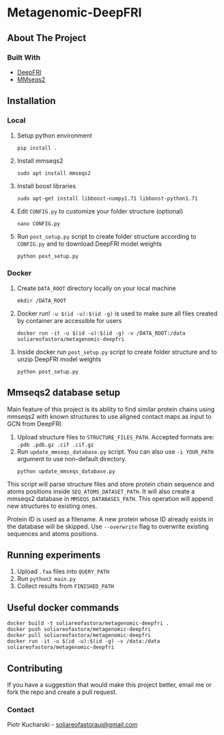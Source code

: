 # Metagenomic-DeepFRI

## About The Project

### Built With

* [DeepFRI](https://github.com/flatironinstitute/DeepFRI)
* [MMseqs2](https://github.com/soedinglab/MMseqs2)

## Installation
### Local
1. Setup python environment
    ```
    pip install .  
    ```
2. Install mmseqs2
    ```
    sudo apt install mmseqs2
   ```
3. Install boost libraries
    ```
    sudo apt-get install libboost-numpy1.71 libboost-python1.71
   ```
4. Edit `CONFIG.py` to customize your folder structure (optional)
   ```
   nano CONFIG.py
   ```
5. Run `post_setup.py` script to create folder structure according to `CONFIG.py` and to download DeepFRI model weights
   ```
   python post_setup.py
   ```
### Docker
1. Create `DATA_ROOT` directory locally on your local machine
   ```
   mkdir /DATA_ROOT
   ```
2. Docker run! `-u $(id -u):$(id -g)` is used to make sure all files created by container are accessible for users
   ```
   docker run -it -u $(id -u):$(id -g) -v /DATA_ROOT:/data soliareofastora/metagenomic-deepfri
   ```
3. Inside docker run `post_setup.py` script to create folder structure and to unzip DeepFRI model weights
   ```
   python post_setup.py
   ```

## Mmseqs2 database setup 

Main feature of this project  is its ability to find similar protein chains 
using mmseqs2 with known structures to use aligned contact maps as input to GCN from DeepFRI.

1. Upload structure files to `STRUCTURE_FILES_PATH`. Accepted formats are: `.pdb .pdb.gz .cif .cif.gz`
2. Run `update_mmseqs_database.py` script. You can also use `-i YOUR_PATH` argument to use non-default directory.
   ```
   python update_mmseqs_database.py
   ```

This script will parse structure files and store protein chain sequence and atoms positions inside `SEQ_ATOMS_DATASET_PATH`.
It will also create a mmseqs2 database in `MMSEQS_DATABASES_PATH`. This operation will append new structures to existing ones.


Protein ID is used as a filename. A new protein whose ID already exists in the database will be skipped.
Use `--overwrite` flag to overwrite existing sequences and atoms positions.

## Running experiments

1. Upload `.faa` files into `QUERY_PATH`
2. Run `python3 main.py`
4. Collect results from `FINISHED_PATH`

## Useful docker commands
```
docker build -t soliareofastora/metagenomic-deepfri .
docker push soliareofastora/metagenomic-deepfri
docker pull soliareofastora/metagenomic-deepfri
docker run -it -u $(id -u):$(id -g) -v /data:/data soliareofastora/metagenomic-deepfri
```
## Contributing

If you have a suggestion that would make this project better, email me or fork the repo and create a pull request.

### Contact

Piotr Kucharski - soliareofastorauj@gmail.com
